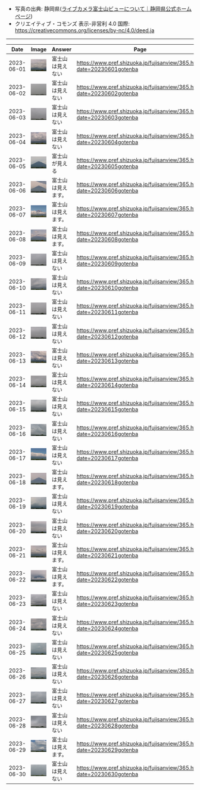 - 写真の出典: 静岡県([ライブカメラ富士山ビューについて｜静岡県公式ホームページ](https://www.pref.shizuoka.jp/fujisanview/1044916.html))
- クリエイティブ・コモンズ 表示-非営利 4.0 国際: https://creativecommons.org/licenses/by-nc/4.0/deed.ja
---
| Date | Image | Answer | Page |
| --- | --- | --- | --- |
| 2023-06-01 | ![](../images/20230601.jpeg) |  富士山は見えない  | https://www.pref.shizuoka.jp/fujisanview/365.html?date=20230601gotenba |
| 2023-06-02 | ![](../images/20230602.jpeg) |  富士山は見えない  | https://www.pref.shizuoka.jp/fujisanview/365.html?date=20230602gotenba |
| 2023-06-03 | ![](../images/20230603.jpeg) |  富士山は見えない  | https://www.pref.shizuoka.jp/fujisanview/365.html?date=20230603gotenba |
| 2023-06-04 | ![](../images/20230604.jpeg) |  富士山は見えない  | https://www.pref.shizuoka.jp/fujisanview/365.html?date=20230604gotenba |
| 2023-06-05 | ![](../images/20230605.jpeg) |  富士山が見える  | https://www.pref.shizuoka.jp/fujisanview/365.html?date=20230605gotenba |
| 2023-06-06 | ![](../images/20230606.jpeg) |  富士山は見えます。  | https://www.pref.shizuoka.jp/fujisanview/365.html?date=20230606gotenba |
| 2023-06-07 | ![](../images/20230607.jpeg) |  富士山は見えます。  | https://www.pref.shizuoka.jp/fujisanview/365.html?date=20230607gotenba |
| 2023-06-08 | ![](../images/20230608.jpeg) |  富士山は見えます。  | https://www.pref.shizuoka.jp/fujisanview/365.html?date=20230608gotenba |
| 2023-06-09 | ![](../images/20230609.jpeg) |  富士山は見えない  | https://www.pref.shizuoka.jp/fujisanview/365.html?date=20230609gotenba |
| 2023-06-10 | ![](../images/20230610.jpeg) |  富士山は見えない  | https://www.pref.shizuoka.jp/fujisanview/365.html?date=20230610gotenba |
| 2023-06-11 | ![](../images/20230611.jpeg) |  富士山は見えない  | https://www.pref.shizuoka.jp/fujisanview/365.html?date=20230611gotenba |
| 2023-06-12 | ![](../images/20230612.jpeg) |  富士山は見えない  | https://www.pref.shizuoka.jp/fujisanview/365.html?date=20230612gotenba |
| 2023-06-13 | ![](../images/20230613.jpeg) |  富士山は見えない  | https://www.pref.shizuoka.jp/fujisanview/365.html?date=20230613gotenba |
| 2023-06-14 | ![](../images/20230614.jpeg) |  富士山は見えない  | https://www.pref.shizuoka.jp/fujisanview/365.html?date=20230614gotenba |
| 2023-06-15 | ![](../images/20230615.jpeg) |  富士山は見えない  | https://www.pref.shizuoka.jp/fujisanview/365.html?date=20230615gotenba |
| 2023-06-16 | ![](../images/20230616.jpeg) |  富士山は見えない  | https://www.pref.shizuoka.jp/fujisanview/365.html?date=20230616gotenba |
| 2023-06-17 | ![](../images/20230617.jpeg) |  富士山は見えない  | https://www.pref.shizuoka.jp/fujisanview/365.html?date=20230617gotenba |
| 2023-06-18 | ![](../images/20230618.jpeg) |  富士山は見えます。  | https://www.pref.shizuoka.jp/fujisanview/365.html?date=20230618gotenba |
| 2023-06-19 | ![](../images/20230619.jpeg) |  富士山は見えない  | https://www.pref.shizuoka.jp/fujisanview/365.html?date=20230619gotenba |
| 2023-06-20 | ![](../images/20230620.jpeg) |  富士山は見えない  | https://www.pref.shizuoka.jp/fujisanview/365.html?date=20230620gotenba |
| 2023-06-21 | ![](../images/20230621.jpeg) |  富士山は見えます。  | https://www.pref.shizuoka.jp/fujisanview/365.html?date=20230621gotenba |
| 2023-06-22 | ![](../images/20230622.jpeg) |  富士山は見えます。  | https://www.pref.shizuoka.jp/fujisanview/365.html?date=20230622gotenba |
| 2023-06-23 | ![](../images/20230623.jpeg) |  富士山は見えない  | https://www.pref.shizuoka.jp/fujisanview/365.html?date=20230623gotenba |
| 2023-06-24 | ![](../images/20230624.jpeg) |  富士山は見えない  | https://www.pref.shizuoka.jp/fujisanview/365.html?date=20230624gotenba |
| 2023-06-25 | ![](../images/20230625.jpeg) |  富士山は見えない  | https://www.pref.shizuoka.jp/fujisanview/365.html?date=20230625gotenba |
| 2023-06-26 | ![](../images/20230626.jpeg) |  富士山は見えない  | https://www.pref.shizuoka.jp/fujisanview/365.html?date=20230626gotenba |
| 2023-06-27 | ![](../images/20230627.jpeg) |  富士山は見えない  | https://www.pref.shizuoka.jp/fujisanview/365.html?date=20230627gotenba |
| 2023-06-28 | ![](../images/20230628.jpeg) |  富士山は見えない  | https://www.pref.shizuoka.jp/fujisanview/365.html?date=20230628gotenba |
| 2023-06-29 | ![](../images/20230629.jpeg) |  富士山は見えます。  | https://www.pref.shizuoka.jp/fujisanview/365.html?date=20230629gotenba |
| 2023-06-30 | ![](../images/20230630.jpeg) |  富士山は見えない  | https://www.pref.shizuoka.jp/fujisanview/365.html?date=20230630gotenba |
